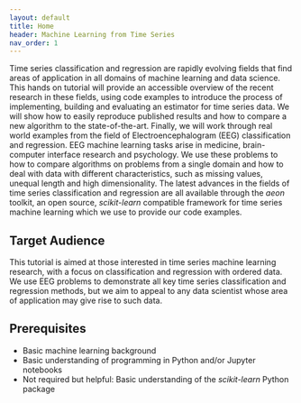 ```yaml
---
layout: default
title: Home
header: Machine Learning from Time Series
nav_order: 1
---
```


Time series classification and regression are rapidly evolving fields that find areas of application in all domains of machine learning and data science. This hands on tutorial will provide an accessible overview of the recent research in these fields, using code examples to introduce the process of implementing, building and evaluating an estimator for time series data. We will show how to easily reproduce published results and how to compare a new algorithm to the state-of-the-art. Finally, we will work through real world examples from the field of Electroencephalogram (EEG) classification and regression. EEG machine learning tasks arise in medicine, brain-computer interface research and psychology. We use these problems to how to compare algorithms on problems from a single domain and how to deal with data with different characteristics, such as missing values, unequal length and high dimensionality. The latest advances in the fields of time series classification and regression are all available through the _aeon_ toolkit, an open source, _scikit-learn_ compatible framework for time series machine learning which we use to provide our code examples.

## Target Audience

This tutorial is aimed at those interested in time series machine learning research, with a focus on classification and regression with ordered data. We use EEG problems to demonstrate all key time series classification and regression methods, but we aim to appeal to any data scientist whose area of application may give rise to such data.

## Prerequisites

- Basic machine learning background
- Basic understanding of programming in Python and/or Jupyter notebooks
- Not required but helpful: Basic understanding of the _scikit-learn_ Python package